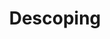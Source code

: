 ---
layout: post
title: Descoping
excerpt: Due to the imperfections of outdoor farms, we have decided to descope to more a more realistic goal and remove the constraint of complete robot autonomy.
# thumbnail-img: /assets/img/proto1-build.png
embed: /assets/pdf/11-7.pdf
---